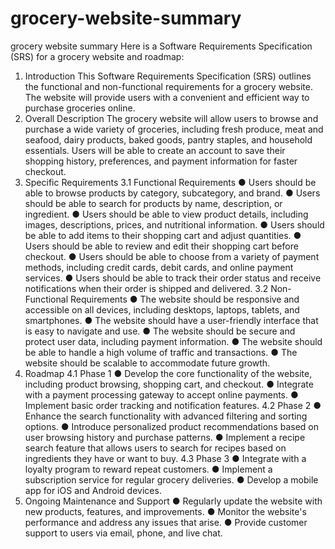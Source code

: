 # grocery-website-summary
grocery website summary
 Here is a Software Requirements Specification (SRS) for a grocery website and roadmap:
1. Introduction
This Software Requirements Specification (SRS) outlines the functional and non-functional
requirements for a grocery website. The website will provide users with a convenient and
efficient way to purchase groceries online.
2. Overall Description
The grocery website will allow users to browse and purchase a wide variety of groceries,
including fresh produce, meat and seafood, dairy products, baked goods, pantry staples, and
household essentials. Users will be able to create an account to save their shopping history,
preferences, and payment information for faster checkout.
3. Specific Requirements
3.1 Functional Requirements
● Users should be able to browse products by category, subcategory, and brand.
● Users should be able to search for products by name, description, or ingredient.
● Users should be able to view product details, including images, descriptions, prices, and
nutritional information.
● Users should be able to add items to their shopping cart and adjust quantities.
● Users should be able to review and edit their shopping cart before checkout.
● Users should be able to choose from a variety of payment methods, including credit cards,
debit cards, and online payment services.
● Users should be able to track their order status and receive notifications when their order
is shipped and delivered.
3.2 Non-Functional Requirements
● The website should be responsive and accessible on all devices, including desktops,
laptops, tablets, and smartphones.
● The website should have a user-friendly interface that is easy to navigate and use.
● The website should be secure and protect user data, including payment information.
● The website should be able to handle a high volume of traffic and transactions.
● The website should be scalable to accommodate future growth.
4. Roadmap
4.1 Phase 1
● Develop the core functionality of the website, including product browsing, shopping cart,
and checkout.
● Integrate with a payment processing gateway to accept online payments.
● Implement basic order tracking and notification features.
4.2 Phase 2
● Enhance the search functionality with advanced filtering and sorting options.
● Introduce personalized product recommendations based on user browsing history and
purchase patterns.
● Implement a recipe search feature that allows users to search for recipes based on
ingredients they have or want to buy.
4.3 Phase 3
● Integrate with a loyalty program to reward repeat customers.
● Implement a subscription service for regular grocery deliveries.
● Develop a mobile app for iOS and Android devices.
5. Ongoing Maintenance and Support
● Regularly update the website with new products, features, and improvements.
● Monitor the website's performance and address any issues that arise.
● Provide customer support to users via email, phone, and live chat.
